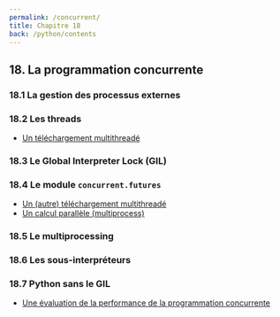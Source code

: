```yaml
---
permalink: /concurrent/
title: Chapitre 18
back: /python/contents
---
```


## 18. La programmation concurrente

### 18.1 La gestion des processus externes

### 18.2 Les threads

- [Un téléchargement multithreadé](drapeaux_thread)

### 18.3 Le Global Interpreter Lock (GIL)

### 18.4 Le module `concurrent.futures`

- [Un (autre) téléchargement multithreadé](drapeaux_futures)
- [Un calcul parallèle (multiprocess)](prime_futures)

### 18.5 Le multiprocessing

### 18.6 Les sous-interpréteurs

### 18.7 Python sans le GIL

- [Une évaluation de la performance de la programmation concurrente](benchmark)
